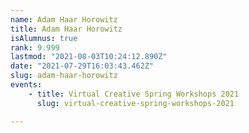 ```yaml
---
name: Adam Haar Horowitz
title: Adam Haar Horowitz
isAlumnus: true
rank: 9.999
lastmod: "2021-08-03T10:24:12.890Z"
date: "2021-07-29T16:03:43.462Z"
slug: adam-haar-horowitz
events:
    - title: Virtual Creative Spring Workshops 2021
      slug: virtual-creative-spring-workshops-2021

---
```

